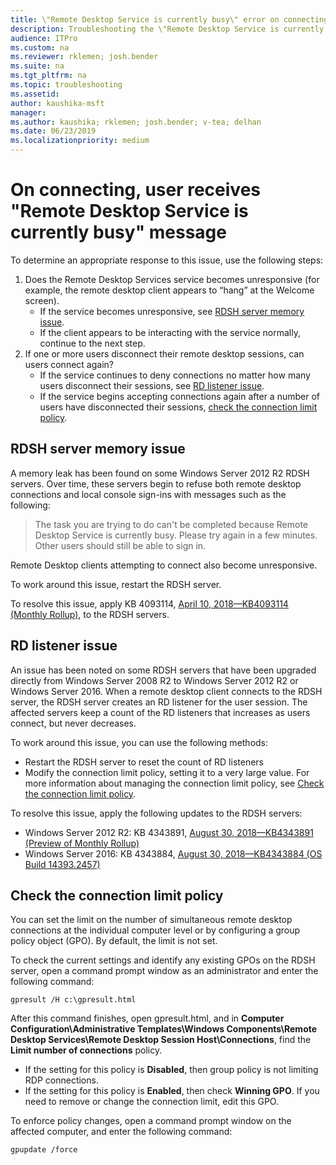 ```yaml
---
title: \"Remote Desktop Service is currently busy\" error on connecting
description: Troubleshooting the \"Remote Desktop Service is currently busy\" error when users start a remote desktop connection.
audience: ITPro ​
ms.custom: na
ms.reviewer: rklemen; josh.bender
ms.suite: na
ms.tgt_pltfrm: na
ms.topic: troubleshooting
ms.assetid: 
author: kaushika-msft
manager: 
ms.author: kaushika; rklemen; josh.bender; v-tea; delhan
ms.date: 06/23/2019
ms.localizationpriority: medium
---
```


# On connecting, user receives "Remote Desktop Service is currently busy" message

To determine an appropriate response to this issue, use the following steps:

1. Does the Remote Desktop Services service becomes unresponsive (for example, the remote desktop client appears to “hang” at the Welcome screen).  
      - If the service becomes unresponsive, see [RDSH server memory issue](#rdsh-server-memory-issue).
      - If the client appears to be interacting with the service normally, continue to the next step.
2. If one or more users disconnect their remote desktop sessions, can users connect again?  
   - If the service continues to deny connections no matter how many users disconnect their sessions, see [RD listener issue](#rd-listener-issue).
   - If the service begins accepting connections again after a number of users have disconnected their sessions, [check the connection limit policy](#check-the-connection-limit-policy).

## RDSH server memory issue

A memory leak has been found on some Windows Server 2012 R2 RDSH servers. Over time, these servers begin to refuse both remote desktop connections and local console sign-ins with messages such as the following:

> The task you are trying to do can't be completed because Remote Desktop Service is currently busy. Please try again in a few minutes. Other users should still be able to sign in.

Remote Desktop clients attempting to connect also become unresponsive.

To work around this issue, restart the RDSH server.

To resolve this issue, apply KB 4093114, [April 10, 2018—KB4093114 (Monthly Rollup)](https://support.microsoft.com/help/4093114/), to the RDSH servers.

## RD listener issue

An issue has been noted on some RDSH servers that have been upgraded directly from Windows Server 2008 R2 to Windows Server 2012 R2 or Windows Server 2016. When a remote desktop client connects to the RDSH server, the RDSH server creates an RD listener for the user session. The affected servers keep a count of the RD listeners that increases as users connect, but never decreases.

To work around this issue, you can use the following methods:

  - Restart the RDSH server to reset the count of RD listeners
  - Modify the connection limit policy, setting it to a very large value. For more information about managing the connection limit policy, see [Check the connection limit policy](#check-the-connection-limit-policy).

To resolve this issue, apply the following updates to the RDSH servers:

  - Windows Server 2012 R2: KB 4343891, [August 30, 2018—KB4343891 (Preview of Monthly Rollup)](https://support.microsoft.com/help/4343891/windows-81-update-kb4343891)
  - Windows Server 2016: KB 4343884, [August 30, 2018—KB4343884 (OS Build 14393.2457)](https://support.microsoft.com/help/4343884/windows-10-update-kb4343884)

## Check the connection limit policy

You can set the limit on the number of simultaneous remote desktop connections at the individual computer level or by configuring a group policy object (GPO). By default, the limit is not set.

To check the current settings and identify any existing GPOs on the RDSH server, open a command prompt window as an administrator and enter the following command:
  
```
gpresult /H c:\gpresult.html
```
   
After this command finishes, open gpresult.html, and in **Computer Configuration\\Administrative Templates\\Windows Components\\Remote Desktop Services\\Remote Desktop Session Host\\Connections**, find the **Limit number of connections** policy.

  - If the setting for this policy is **Disabled**, then group policy is not limiting RDP connections.
  - If the setting for this policy is **Enabled**, then check **Winning GPO**. If you need to remove or change the connection limit, edit this GPO.

To enforce policy changes, open a command prompt window on the affected computer, and enter the following command:
  
```
gpupdate /force
```
  
